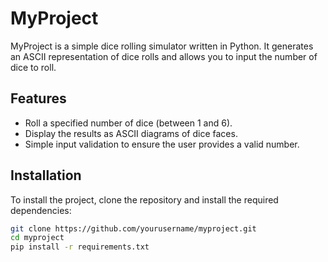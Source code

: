# MyProject

MyProject is a simple dice rolling simulator written in Python. It generates an ASCII representation of dice rolls and allows you to input the number of dice to roll.

## Features
- Roll a specified number of dice (between 1 and 6).
- Display the results as ASCII diagrams of dice faces.
- Simple input validation to ensure the user provides a valid number.

## Installation
To install the project, clone the repository and install the required dependencies:

```bash
git clone https://github.com/yourusername/myproject.git
cd myproject
pip install -r requirements.txt
